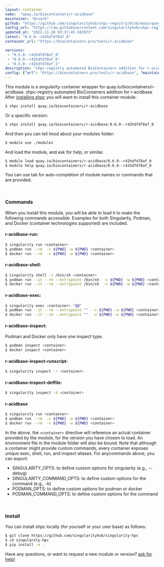 ```yaml
---
layout: container
name:  "quay.io/biocontainers/r-acidbase"
maintainer: "@vsoch"
github: "https://github.com/singularityhub/shpc-registry/blob/main/quay.io/biocontainers/r-acidbase/container.yaml"
config_url: "https://raw.githubusercontent.com/singularityhub/shpc-registry/main/quay.io/biocontainers/r-acidbase/container.yaml"
updated_at: "2022-11-28 03:37:45.582973"
latest: "0.6.9--r42hdfd78af_0"
container_url: "https://biocontainers.pro/tools/r-acidbase"

versions:
 - "0.5.0--r41hdfd78af_0"
 - "0.6.9--r42hdfd78af_0"
 - "0.5.0--r41hdfd78af_1"
description: "shpc-registry automated BioContainers addition for r-acidbase"
config: {"url": "https://biocontainers.pro/tools/r-acidbase", "maintainer": "@vsoch", "description": "shpc-registry automated BioContainers addition for r-acidbase", "latest": {"0.6.9--r42hdfd78af_0": "sha256:8bed78a11cef0db40395015c2e902d417f6fed5b07b87406f78c453a2b33ba3f"}, "tags": {"0.5.0--r41hdfd78af_0": "sha256:a871cc05540ff5d001bf95c659f2017e53f04fb03b4ebb056b69ad787f7931cc", "0.6.9--r42hdfd78af_0": "sha256:8bed78a11cef0db40395015c2e902d417f6fed5b07b87406f78c453a2b33ba3f", "0.5.0--r41hdfd78af_1": "sha256:57f49058c0eb7e1784aaa7045a6ebca13ee7c1bdd7e1572d1ce1a70438fba188"}, "docker": "quay.io/biocontainers/r-acidbase"}
---
```


This module is a singularity container wrapper for quay.io/biocontainers/r-acidbase.
shpc-registry automated BioContainers addition for r-acidbase
After [installing shpc](#install) you will want to install this container module:


```bash
$ shpc install quay.io/biocontainers/r-acidbase
```

Or a specific version:

```bash
$ shpc install quay.io/biocontainers/r-acidbase:0.6.9--r42hdfd78af_0
```

And then you can tell lmod about your modules folder:

```bash
$ module use ./modules
```

And load the module, and ask for help, or similar.

```bash
$ module load quay.io/biocontainers/r-acidbase/0.6.9--r42hdfd78af_0
$ module help quay.io/biocontainers/r-acidbase/0.6.9--r42hdfd78af_0
```

You can use tab for auto-completion of module names or commands that are provided.

<br>

### Commands

When you install this module, you will be able to load it to make the following commands accessible.
Examples for both Singularity, Podman, and Docker (container technologies supported) are included.

#### r-acidbase-run:

```bash
$ singularity run <container>
$ podman run --rm  -v ${PWD} -w ${PWD} <container>
$ docker run --rm  -v ${PWD} -w ${PWD} <container>
```

#### r-acidbase-shell:

```bash
$ singularity shell -s /bin/sh <container>
$ podman run --it --rm --entrypoint /bin/sh  -v ${PWD} -w ${PWD} <container>
$ docker run --it --rm --entrypoint /bin/sh  -v ${PWD} -w ${PWD} <container>
```

#### r-acidbase-exec:

```bash
$ singularity exec <container> "$@"
$ podman run --it --rm --entrypoint ""  -v ${PWD} -w ${PWD} <container> "$@"
$ docker run --it --rm --entrypoint ""  -v ${PWD} -w ${PWD} <container> "$@"
```

#### r-acidbase-inspect:

Podman and Docker only have one inspect type.

```bash
$ podman inspect <container>
$ docker inspect <container>
```

#### r-acidbase-inspect-runscript:

```bash
$ singularity inspect -r <container>
```

#### r-acidbase-inspect-deffile:

```bash
$ singularity inspect -d <container>
```



#### r-acidbase

```bash
$ singularity run <container>
$ podman run --rm  -v ${PWD} -w ${PWD} <container>
$ docker run --rm  -v ${PWD} -w ${PWD} <container>
```


In the above, the `<container>` directive will reference an actual container provided
by the module, for the version you have chosen to load. An environment file in the
module folder will also be bound. Note that although a container
might provide custom commands, every container exposes unique exec, shell, run, and
inspect aliases. For anycommands above, you can export:

 - SINGULARITY_OPTS: to define custom options for singularity (e.g., --debug)
 - SINGULARITY_COMMAND_OPTS: to define custom options for the command (e.g., -b)
 - PODMAN_OPTS: to define custom options for podman or docker
 - PODMAN_COMMAND_OPTS: to define custom options for the command

<br>

### Install

You can install shpc locally (for yourself or your user base) as follows:

```bash
$ git clone https://github.com/singularityhub/singularity-hpc
$ cd singularity-hpc
$ pip install -e .
```

Have any questions, or want to request a new module or version? [ask for help!](https://github.com/singularityhub/singularity-hpc/issues)